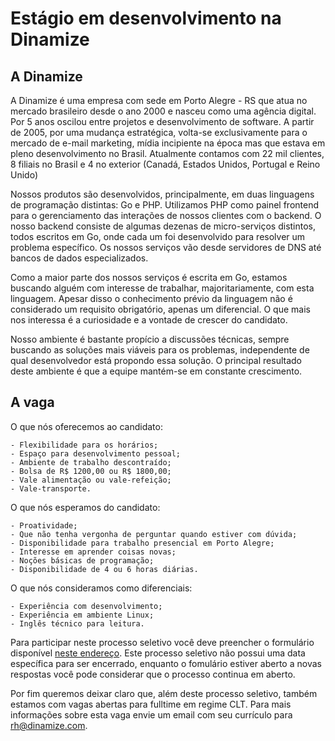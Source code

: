 # Estágio em desenvolvimento na Dinamize

## A Dinamize

A Dinamize é uma empresa com sede em Porto Alegre - RS que atua no mercado
brasileiro desde o ano 2000 e nasceu como uma agência digital. Por 5 anos
oscilou entre projetos e desenvolvimento de software. A partir de 2005, por uma
mudança estratégica, volta-se exclusivamente para o mercado de e-mail
marketing, mídia incipiente na época mas que estava em pleno desenvolvimento no
Brasil. Atualmente contamos com 22 mil clientes, 8 filiais no Brasil e 4 no
exterior (Canadá, Estados Unidos, Portugal e Reino Unido)

Nossos produtos são desenvolvidos, principalmente, em duas linguagens de
programação distintas: Go e PHP. Utilizamos PHP como painel frontend para o
gerenciamento das interações de nossos clientes com o backend. O nosso backend
consiste de algumas dezenas de micro-serviços distintos, todos escritos em Go,
onde cada um foi desenvolvido para resolver um problema específico. Os nossos
serviços vão desde servidores de DNS até bancos de dados especializados.

Como a maior parte dos nossos serviços é escrita em Go, estamos buscando
alguém com interesse de trabalhar, majoritariamente, com esta linguagem.
Apesar disso o conhecimento prévio da linguagem não é considerado um requisito
obrigatório, apenas um diferencial. O que mais nos interessa é a curiosidade e
a vontade de crescer do candidato.

Nosso ambiente é bastante propício a discussões técnicas, sempre buscando as
soluções mais viáveis para os problemas, independente de qual desenvolvedor
está propondo essa solução. O principal resultado deste ambiente é que a
equipe mantém-se em constante crescimento.

## A vaga

O que nós oferecemos ao candidato:

    - Flexibilidade para os horários;
    - Espaço para desenvolvimento pessoal;
    - Ambiente de trabalho descontraído;
    - Bolsa de R$ 1200,00 ou R$ 1800,00;
    - Vale alimentação ou vale-refeição;
    - Vale-transporte.

O que nós esperamos do candidato:

    - Proatividade;
    - Que não tenha vergonha de perguntar quando estiver com dúvida;
    - Disponibilidade para trabalho presencial em Porto Alegre;
    - Interesse em aprender coisas novas;
    - Noções básicas de programação;
    - Disponibilidade de 4 ou 6 horas diárias.

O que nós consideramos como diferenciais:

    - Experiência com desenvolvimento;
    - Experiência em ambiente Linux;
    - Inglês técnico para leitura.

Para participar neste processo seletivo você deve preencher o formulário
disponível [neste endereço](https://forms.gle/idP18sEwMEesFDqw9). Este processo
seletivo não possui uma data específica para ser encerrado, enquanto o
fomulário estiver aberto a novas respostas você pode considerar que o processo
continua em aberto.

Por fim queremos deixar claro que, além deste processo seletivo, também estamos com
vagas abertas para fulltime em regime CLT. Para mais informações sobre esta vaga
envie um email com seu currículo para rh@dinamize.com.
